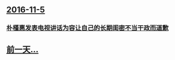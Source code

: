 ## [2016-11-5](/zh/news/2016/11/5/index.md)

### [朴槿惠发表电视讲话为容让自己的长期闺密不当干政而道歉 ](/zh/news/2016/11/5/朴槿惠发表电视讲话为容让自己的长期闺密不当干政而道歉.md)
## [前一天...](/zh/news/2016/11/4/index.md)


